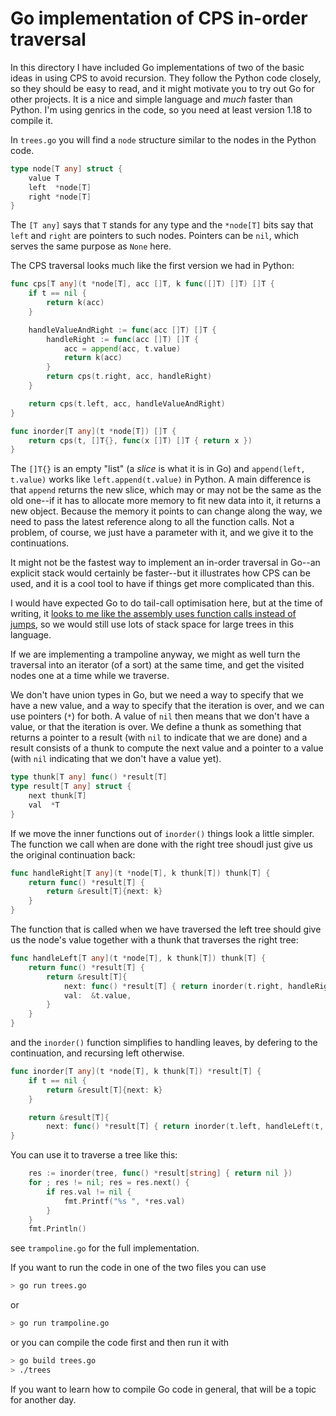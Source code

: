 # Go implementation of CPS in-order traversal

In this directory I have included Go implementations of two of the basic ideas in using CPS to avoid recursion. They follow the Python code closely, so they should be easy to read, and it might motivate you to try out Go for other projects. It is a nice and simple language and *much* faster than Python. I'm using genrics in the code, so you need at least version 1.18 to compile it.

In `trees.go` you will find a `node` structure similar to the nodes in the Python code.

```go
type node[T any] struct {
	value T
	left  *node[T]
	right *node[T]
}
```

The `[T any]` says that `T` stands for any type and the `*node[T]` bits say that `left` and `right` are pointers to such nodes. Pointers can be `nil`, which serves the same purpose as `None` here.

The CPS traversal looks much like the first version we had in Python:

```go
func cps[T any](t *node[T], acc []T, k func([]T) []T) []T {
	if t == nil {
		return k(acc)
	}

	handleValueAndRight := func(acc []T) []T {
		handleRight := func(acc []T) []T {
			acc = append(acc, t.value)
			return k(acc)
		}
		return cps(t.right, acc, handleRight)
	}

	return cps(t.left, acc, handleValueAndRight)
}

func inorder[T any](t *node[T]) []T {
	return cps(t, []T{}, func(x []T) []T { return x })
}
```

The `[]T{}` is an empty "list" (a *slice* is what it is in Go) and `append(left, t.value)` works like `left.append(t.value)` in Python. A main difference is that `append` returns the new slice, which may or may not be the same as the old one--if it has to allocate more memory to fit new data into it, it returns a new object. Because the memory it points to can change along the way, we need to pass the latest reference along to all the function calls. Not a problem, of course, we just have a parameter with it, and we give it to the continuations.

It might not be the fastest way to implement an in-order traversal in Go--an explicit stack would certainly be faster--but it illustrates how CPS can be used, and it is a cool tool to have if things get more complicated than this.

I would have expected Go to do tail-call optimisation here, but at the time of writing, it [looks to me like the assembly uses function calls instead of jumps](https://godbolt.org/z/YjeajnEGh), so we would still use lots of stack space for large trees in this language.

If we are implementing a trampoline anyway, we might as well turn the traversal into an iterator (of a sort) at the same time, and get the visited nodes one at a time while we traverse.

We don't have union types in Go, but we need a way to specify that we have a new value, and a way to specify that the iteration is over, and we can use pointers (`*`) for both. A value of `nil` then means that we don't have a value, or that the iteration is over. We define a thunk as something that returns a pointer to a result (with `nil` to indicate that we are done) and a result consists of a thunk to compute the next value and a pointer to a value (with `nil` indicating that we don't have a value yet).

```go
type thunk[T any] func() *result[T]
type result[T any] struct {
	next thunk[T]
	val  *T
}
```

If we move the inner functions out of `inorder()` things look a little simpler. The function we call when are done with the right tree shoudl just give us the original continuation back:

```go
func handleRight[T any](t *node[T], k thunk[T]) thunk[T] {
	return func() *result[T] {
		return &result[T]{next: k}
	}
}
```

The function that is called when we have traversed the left tree should give us the node's value together with a thunk that traverses the right tree:

```go
func handleLeft[T any](t *node[T], k thunk[T]) thunk[T] {
	return func() *result[T] {
		return &result[T]{
			next: func() *result[T] { return inorder(t.right, handleRight(t, k)) },
			val:  &t.value,
		}
	}
}
```

and the `inorder()` function simplifies to handling leaves, by defering to the continuation, and recursing left otherwise.

```go
func inorder[T any](t *node[T], k thunk[T]) *result[T] {
	if t == nil {
		return &result[T]{next: k}
	}

	return &result[T]{
		next: func() *result[T] { return inorder(t.left, handleLeft(t, k)) }}
}
```

You can use it to traverse a tree like this:

```go
	res := inorder(tree, func() *result[string] { return nil })
	for ; res != nil; res = res.next() {
		if res.val != nil {
			fmt.Printf("%s ", *res.val)
		}
	}
	fmt.Println()
```

see `trampoline.go` for the full implementation.

If you want to run the code in one of the two files you can use

```sh
> go run trees.go
```

or

```sh
> go run trampoline.go
```

or you can compile the code first and then run it with

```sh
> go build trees.go
> ./trees
```

If you want to learn how to compile Go code in general, that will be a topic for another day.
